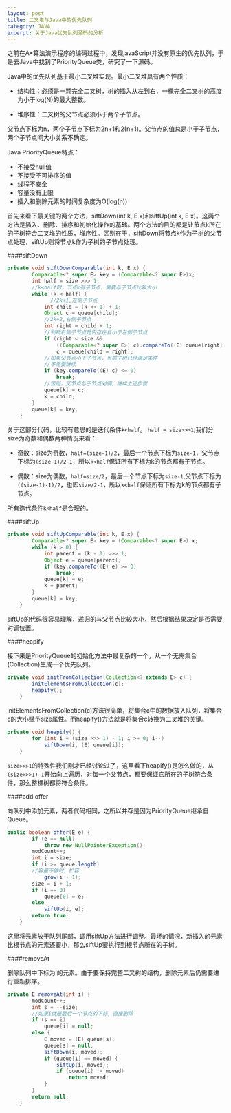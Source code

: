 ```yaml
---
layout: post
title: 二叉堆与Java中的优先队列
category: JAVA
excerpt: 关于Java优先队列源码的分析
---
```

之前在A\*算法演示程序的编码过程中，发现javaScript并没有原生的优先队列，于是去Java中找到了PriorityQueue类，研究了一下源码。

Java中的优先队列基于最小二叉堆实现。最小二叉堆具有两个性质：

* 结构性：必须是一颗完全二叉树，树的插入从左到右，一棵完全二叉树的高度为小于log(N)的最大整数。

* 堆序性：二叉树的父节点必须小于两个子节点。

父节点下标为n，两个子节点下标为2n+1和2(n+1)。父节点的值总是小于子节点，两个子节点间大小关系不确定。

Java PriorityQueue特点：

* 不接受null值
* 不接受不可排序的值
* 线程不安全
* 容量没有上限
* 插入和删除元素的时间复杂度为O(log(n))

首先来看下最关键的两个方法，siftDown(int k, E x)和siftUp(int k, E x)。这两个方法是插入、删除、排序和初始化操作的基础。两个方法的目的都是让节点k所在的子树符合二叉堆的性质，堆序性。区别在于，siftDown将节点k作为子树的父节点处理，siftUp则将节点k作为子树的子节点处理。

####siftDown

~~~java
private void siftDownComparable(int k, E x) {
        Comparable<? super E> key = (Comparable<? super E>)x;
        int half = size >>> 1;
        //k<half时，节点k有子节点，需要与子节点比较大小
        while (k < half) {
        	  //2k+1,左侧子节点
            int child = (k << 1) + 1;
            Object c = queue[child];
            //2k+2,右侧子节点
            int right = child + 1;
            //判断右侧子节点是否存在且小于左侧子节点
            if (right < size &&
                ((Comparable<? super E>) c).compareTo((E) queue[right]) > 0)
                c = queue[child = right];
            //如果父节点小于子节点，当前子树已经满足条件
            //不需要继续
            if (key.compareTo((E) c) <= 0)
                break;
            //否则，父节点与子节点对调，继续上述步骤
            queue[k] = c;
            k = child;
        }
        queue[k] = key;
    }

~~~
关于这部分代码，比较有意思的是迭代条件`k<half`。
`half = size>>>1`,我们分size为奇数和偶数两种情况来看：

* 奇数：size为奇数，`half=(size-1)/2`，最后一个节点下标为`size-1`，父节点下标为`(size-1)/2-1`，所以`k<half`保证所有下标为k的节点都有子节点。

* 偶数：size为偶数，`half=size/2`，最后一个节点下标为`size-1`,父节点下标为`((size-1)-1)/2`，也即`size/2-1`，所以`k<half`保证所有下标为k的节点都有子节点。

所有迭代条件`k<half`是合理的。

####siftUp

~~~java
private void siftUpComparable(int k, E x) {
        Comparable<? super E> key = (Comparable<? super E>) x;
        while (k > 0) {
            int parent = (k - 1) >>> 1;
            Object e = queue[parent];
            if (key.compareTo((E) e) >= 0)
                break;
            queue[k] = e;
            k = parent;
        }
        queue[k] = key;
    }
~~~

siftUp的代码很容易理解，递归的与父节点比较大小，然后根据结果决定是否需要对调位置。

####heapify

接下来是PriorityQueue的初始化方法中最复杂的一个，从一个无需集合(Collection)生成一个优先队列。

~~~java
private void initFromCollection(Collection<? extends E> c) {
        initElementsFromCollection(c);
        heapify();
    }

~~~

initElementsFromCollection(c)方法很简单，将集合c中的数据放入队列，将集合c的大小赋予size属性。而heapify()方法就是将集合c转换为二叉堆的关键。

~~~java
private void heapify() {
        for (int i = (size >>> 1) - 1; i >= 0; i--)
            siftDown(i, (E) queue[i]);
    }
~~~

`size>>>1`的特殊性我们刚才已经讨论过了，这里看下heapify()是怎么做的，从`(size>>>1)-1`开始向上遍历，对每一个父节点，都要保证它所在的子树符合条件，那么整棵树都将符合条件。

####add offer

向队列中添加元素，两者代码相同，之所以并存是因为PriorityQueue继承自Queue。

~~~java
public boolean offer(E e) {
        if (e == null)
            throw new NullPointerException();
        modCount++;
        int i = size;
        if (i >= queue.length)
        //容量不够时，扩容
            grow(i + 1);
        size = i + 1;
        if (i == 0)
            queue[0] = e;
        else
            siftUp(i, e);
        return true;
    }

~~~

这里将元素放于队列尾部，调用siftUp方法进行调整。最坏的情况，新插入的元素比根节点的元素还要小，那么siftUp要执行到根节点所在的子树。

####removeAt

删除队列中下标为i的元素。由于要保持完整二叉树的结构，删除元素后仍需要进行重新排序。

~~~java
private E removeAt(int i) {
        modCount++;
        int s = --size;
        //如果i就是最后一个节点的下标，直接删除
        if (s == i) 
            queue[i] = null;
        else {
            E moved = (E) queue[s];
            queue[s] = null;
            siftDown(i, moved);
            if (queue[i] == moved) {
                siftUp(i, moved);
                if (queue[i] != moved)
                    return moved;
            }
        }
        return null;
    }
~~~

